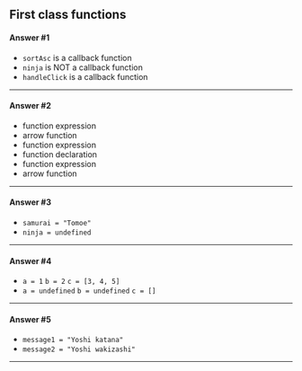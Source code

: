 ## First class functions

#### Answer #1
- `sortAsc` is a callback function
- `ninja` is NOT a callback function
- `handleClick` is a callback function
***

#### Answer #2
- function expression
- arrow function
- function expression
- function declaration
- function expression
- arrow function
***

#### Answer #3
- `samurai = "Tomoe"`
- `ninja = undefined`
***

#### Answer #4
- `a = 1` `b = 2` `c = [3, 4, 5]`
- `a = undefined` `b = undefined` `c = []`
***

#### Answer #5
- `message1 = "Yoshi katana"`
- `message2 = "Yoshi wakizashi"`
***
